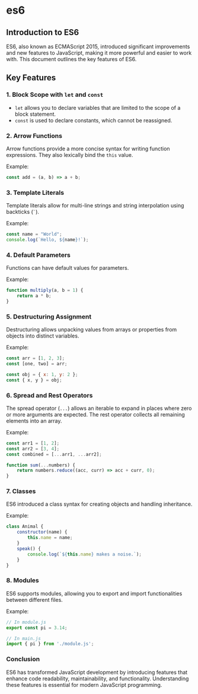# es6

## Introduction to ES6

ES6, also known as ECMAScript 2015, introduced significant improvements and new features to JavaScript, making it more powerful and easier to work with. This document outlines the key features of ES6.

## Key Features

### 1. Block Scope with `let` and `const`
- `let` allows you to declare variables that are limited to the scope of a block statement.
- `const` is used to declare constants, which cannot be reassigned.

### 2. Arrow Functions
Arrow functions provide a more concise syntax for writing function expressions. They also lexically bind the `this` value.

Example:
```javascript
const add = (a, b) => a + b;
```

### 3. Template Literals
Template literals allow for multi-line strings and string interpolation using backticks (`` ` ``).

Example:
```javascript
const name = "World";
console.log(`Hello, ${name}!`);
```

### 4. Default Parameters
Functions can have default values for parameters.

Example:
```javascript
function multiply(a, b = 1) {
    return a * b;
}
```

### 5. Destructuring Assignment
Destructuring allows unpacking values from arrays or properties from objects into distinct variables.

Example:
```javascript
const arr = [1, 2, 3];
const [one, two] = arr;

const obj = { x: 1, y: 2 };
const { x, y } = obj;
```

### 6. Spread and Rest Operators
The spread operator (`...`) allows an iterable to expand in places where zero or more arguments are expected. The rest operator collects all remaining elements into an array.

Example:
```javascript
const arr1 = [1, 2];
const arr2 = [3, 4];
const combined = [...arr1, ...arr2];

function sum(...numbers) {
    return numbers.reduce((acc, curr) => acc + curr, 0);
}
```

### 7. Classes
ES6 introduced a class syntax for creating objects and handling inheritance.

Example:
```javascript
class Animal {
    constructor(name) {
        this.name = name;
    }
    speak() {
        console.log(`${this.name} makes a noise.`);
    }
}
```

### 8. Modules
ES6 supports modules, allowing you to export and import functionalities between different files.

Example:
```javascript
// In module.js
export const pi = 3.14;

// In main.js
import { pi } from './module.js';
```

### Conclusion
ES6 has transformed JavaScript development by introducing features that enhance code readability, maintainability, and functionality. Understanding these features is essential for modern JavaScript programming.